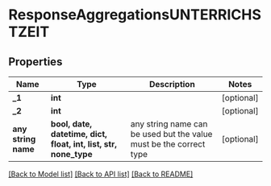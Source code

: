 # ResponseAggregationsUNTERRICHSTZEIT


## Properties
Name | Type | Description | Notes
------------ | ------------- | ------------- | -------------
**_1** | **int** |  | [optional] 
**_2** | **int** |  | [optional] 
**any string name** | **bool, date, datetime, dict, float, int, list, str, none_type** | any string name can be used but the value must be the correct type | [optional]

[[Back to Model list]](../README.md#documentation-for-models) [[Back to API list]](../README.md#documentation-for-api-endpoints) [[Back to README]](../README.md)


